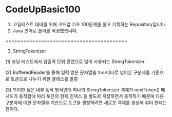 # CodeUpBasic100
1. 코딩테스트 대비를 위해 코드업 기초 100문제를 풀고 기록하는 Repository입니다.
2. Java 언어로 풀이를 작성했습니다.

=========================================

3. StringTokenizer

(1) 코딩 테스트에서 입출력 단위 관련으로 많이 사용되는 StringTokenizer

(2) BufferedReader를 통해 입력 받은 문자열을 파라미터로 넘어온 구분자를 기준으로 토큰으로 나누기 위한 클래스를 말함

(3) 특이한 점은 내부 동작 방식인데 하나의 StringTokenizer 객체가 nextToken() 메서드가 동작함에 따라 토큰의 현재 인덱스 을 별도로 저장하면서 동작하기 때문에 다른 구분자에 대한 문자열을 기반으로 토큰을 생성하려면 새로운 객체를 생성해 줘야 한다는 점이다.
